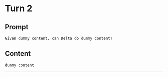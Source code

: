 # Turn 2

## Prompt

```
Given dummy content, can Delta do dummy content?
```

## Content

```
dummy content
```
---